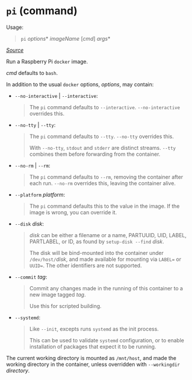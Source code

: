 # `pi` (command)

Usage:

> `pi` *options*\* *imageName* [*cmd*] *args*\*

[*Source*](../../bin/pi)

Run a Raspberry Pi `docker` image.

*cmd* defaults to `bash`.

In addition to the usual `docker` options, *options*, may contain:

* `--no-interactive` | `--interactive`:
  > The `pi` command defaults to `--interactive`. `--no-interactive` overrides this.
* `--no-tty` | `--tty`:
  > The `pi` command defaults to `--tty`. `--no-tty` overrides this.
  >
  > With `--no-tty`, `stdout` and `stderr` are distinct streams. `--tty` combines them before forwarding
  > from the container.
* `--no-rm` | `--rm`:
  > The `pi` command defaults to `--rm`, removing the container after each run. `--no-rm`
  > overrides this, leaving the container alive.
* `--platform` *platform*:
  > The `pi` command defaults this to the value in the image. If the image is wrong,
  > you can override it.
* `--disk` *disk*:
  > *disk* can be either a filename or a name, PARTUUID, UID, LABEL, PARTLABEL, or ID, as found by
  > `setup-disk --find` *disk*.
  >
  > The disk will be bind-mounted into the container under `/dev/host/`*disk*, and made
  > available for mounting via `LABEL=` or `UUID=`. The other identifiers are not supported.
* `--commit` *tag*:
  > Commit any changes made in the running of this container to a new image tagged *tag*.
  >
  > Use this for scripted building.
* `--systemd`:
  > Like `--init`, excepts runs `systemd` as the init process.
  >
  > This can be used to validate `systemd` configuration, or to enable installation of
  > packages that expect it to be running.

The current working directory is mounted as `/mnt/host`, and made the working directory in
the container, unless overridden with `--workingdir` *directory*.
